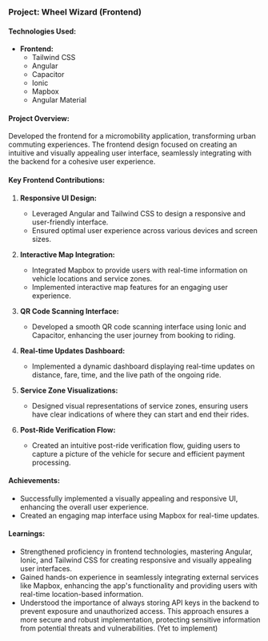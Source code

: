 ### Project: Wheel Wizard (Frontend)
#### Technologies Used:
- **Frontend:**
  - Tailwind CSS
  - Angular
  - Capacitor
  - Ionic
  - Mapbox
  - Angular Material
  
#### Project Overview:
Developed the frontend for a micromobility application, transforming urban commuting experiences. The frontend design focused on creating an intuitive and visually appealing user interface, seamlessly integrating with the backend for a cohesive user experience.

#### Key Frontend Contributions:

1. **Responsive UI Design:**
   - Leveraged Angular and Tailwind CSS to design a responsive and user-friendly interface.
   - Ensured optimal user experience across various devices and screen sizes.

2. **Interactive Map Integration:**
   - Integrated Mapbox to provide users with real-time information on vehicle locations and service zones.
   - Implemented interactive map features for an engaging user experience.

3. **QR Code Scanning Interface:**
   - Developed a smooth QR code scanning interface using Ionic and Capacitor, enhancing the user journey from booking to riding.

4. **Real-time Updates Dashboard:**
   - Implemented a dynamic dashboard displaying real-time updates on distance, fare, time, and the live path of the ongoing ride.

5. **Service Zone Visualizations:**
   - Designed visual representations of service zones, ensuring users have clear indications of where they can start and end their rides.

6. **Post-Ride Verification Flow:**
   - Created an intuitive post-ride verification flow, guiding users to capture a picture of the vehicle for secure and efficient payment processing.

#### Achievements:
- Successfully implemented a visually appealing and responsive UI, enhancing the overall user experience.
- Created an engaging map interface using Mapbox for real-time updates.

#### Learnings:
- Strengthened proficiency in frontend technologies, mastering Angular, Ionic, and Tailwind CSS for creating responsive and visually appealing user interfaces.
- Gained hands-on experience in seamlessly integrating external services like Mapbox, enhancing the app's functionality and providing users with real-time location-based information.
- Understood the importance of always storing API keys in the backend to prevent exposure and unauthorized access. This approach ensures a more secure and robust implementation, protecting sensitive information from potential threats and vulnerabilities. (Yet to implement)
